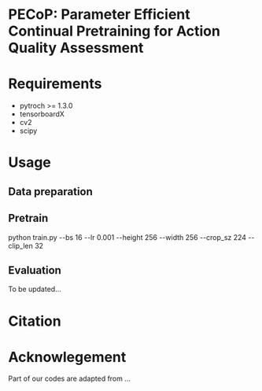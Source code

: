 # PECoP: Parameter Efficient Continual Pretraining for Action Quality Assessment



# Requirements
- pytroch >= 1.3.0
- tensorboardX
- cv2
- scipy

# Usage

## Data preparation


## Pretrain

python train.py --bs 16 --lr 0.001 --height 256 --width 256 --crop_sz 224 --clip_len 32



## Evaluation
To be updated...

# Citation

# Acknowlegement
Part of our codes are adapted from ...


